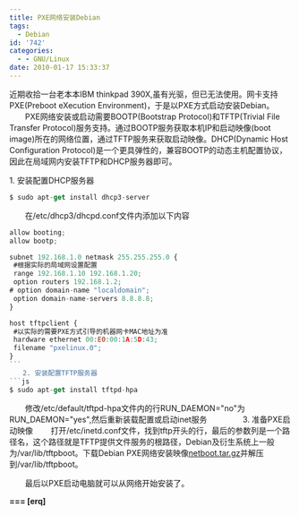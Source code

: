 ```yaml
---
title: PXE网络安装Debian
tags:
  - Debian
id: '742'
categories:
  - - GNU/Linux
date: 2010-01-17 15:33:37
---
```


近期收拾一台老本本IBM thinkpad 390X,虽有光驱，但已无法使用。网卡支持PXE(Preboot eXecution Environment)，于是以PXE方式启动安装Debian。
　　PXE网络安装或启动需要BOOTP(Bootstrap Protocol)和TFTP(Trivial File Transfer Protocol)服务支持。通过BOOTP服务获取本机IP和启动映像(boot image)所在的网络位置，通过TFTP服务来获取启动映像。DHCP(Dynamic Host Configuration Protocol)是一个更具弹性的，兼容BOOTP的动态主机配置协议，因此在局域网内安装TFTP和DHCP服务器即可。
<!-- more -->
1\. 安装配置DHCP服务器
```js
$ sudo apt-get install dhcp3-server
```
　　在/etc/dhcp3/dhcpd.conf文件内添加以下内容
```js
allow booting;
allow bootp;

subnet 192.168.1.0 netmask 255.255.255.0 { 
 #根据实际的局域网设置配置
 range 192.168.1.10 192.168.1.20;
 option routers 192.168.1.2;
# option domain-name "localdomain";
 option domain-name-servers 8.8.8.8;
}

host tftpclient {
 #以实际的需要PXE方式引导的机器网卡MAC地址为准 
 hardware ethernet 00:E0:00:1A:5D:43; 
 filename "pxelinux.0";
}
```　　
　　2. 安装配置TFTP服务器
```js
$ sudo apt-get install tftpd-hpa
```
　　修改/etc/default/tftpd-hpa文件内的行RUN_DAEMON="no"为RUN_DAEMON="yes",然后重新装载配置或启动inet服务
　　
　　3. 准备PXE启动映像
　　打开/etc/inetd.conf文件，找到tftp开头的行，最后的参数列是一个路径名，这个路径就是TFTP提供文件服务的根路径，Debian及衍生系统上一般为/var/lib/tftpboot。下载Debian PXE网络安装映像[netboot.tar.gz](http://ftp.nl.debian.org/debian/dists/lenny/main/installer-i386/current/images/netboot/)并解压到/var/lib/tftpboot。

　　最后以PXE启动电脑就可以从网络开始安装了。

**\===
\[erq\]**